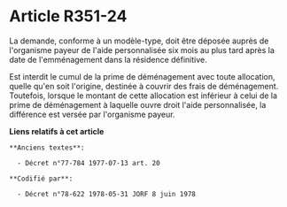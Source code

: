 # Article R351-24

La demande, conforme à un modèle-type, doit être déposée auprès de l'organisme payeur de l'aide personnalisée six mois au
plus tard après la date de l'emménagement dans la résidence définitive.

Est interdit le cumul de la prime de déménagement avec toute allocation, quelle qu'en soit l'origine, destinée à couvrir des
frais de déménagement. Toutefois, lorsque le montant de cette allocation est inférieur à celui de la prime de déménagement à
laquelle ouvre droit l'aide personnalisée, la différence est versée par l'organisme payeur.

**Liens relatifs à cet article**

	**Anciens textes**:

	  - Décret n°77-784 1977-07-13 art. 20

	**Codifié par**:

	  - Décret n°78-622 1978-05-31 JORF 8 juin 1978

